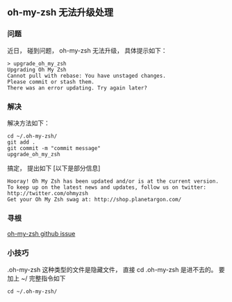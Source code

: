 ## oh-my-zsh 无法升级处理

### 问题

近日， 碰到问题， oh-my-zsh 无法升级， 具体提示如下：

```/Users/tao [tao@taodeMacBook-Air] [14:03]
> upgrade_oh_my_zsh
Upgrading Oh My Zsh
Cannot pull with rebase: You have unstaged changes.
Please commit or stash them.
There was an error updating. Try again later?
```

### 解决

解决方法如下：

```
cd ~/.oh-my-zsh/
git add .
git commit -m "commit message"
upgrade_oh_my_zsh
```
搞定， 提出如下 [以下是部分信息]

```
Hooray! Oh My Zsh has been updated and/or is at the current version.
To keep up on the latest news and updates, follow us on twitter: http://twitter.com/ohmyzsh
Get your Oh My Zsh swag at: http://shop.planetargon.com/
```

### 寻根

[oh-my-zsh github issue](https://github.com/robbyrussell/oh-my-zsh/issues/1991)

### 小技巧

.oh-my-zsh 这种类型的文件是隐藏文件， 直接 cd .oh-my-zsh 是进不去的。 
要加上 ~/
完整指令如下

```
cd ~/.oh-my-zsh/

```
